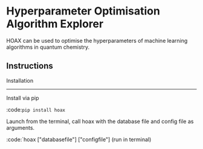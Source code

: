 
Hyperparameter Optimisation Algorithm Explorer
===============================

HOAX can be used to optimise the hyperparameters of machine learning algorithms in quantum chemistry.


Instructions
--------
Installation
************

Install via pip

:code:`pip install hoax` 

Launch from the terminal, call hoax with the database file and config file as arguments.

:code:`hoax ["databasefile"] ["configfile"] (run in terminal)


